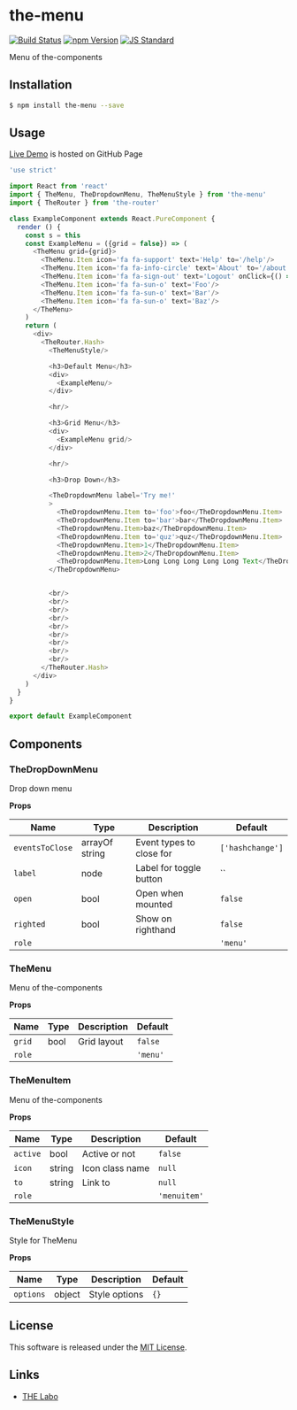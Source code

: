 the-menu
==========

<!---
This file is generated by ape-tmpl. Do not update manually.
--->

<!-- Badge Start -->
<a name="badges"></a>

[![Build Status][bd_travis_shield_url]][bd_travis_url]
[![npm Version][bd_npm_shield_url]][bd_npm_url]
[![JS Standard][bd_standard_shield_url]][bd_standard_url]

[bd_repo_url]: https://github.com/the-labo/the-menu
[bd_travis_url]: http://travis-ci.org/the-labo/the-menu
[bd_travis_shield_url]: http://img.shields.io/travis/the-labo/the-menu.svg?style=flat
[bd_travis_com_url]: http://travis-ci.com/the-labo/the-menu
[bd_travis_com_shield_url]: https://api.travis-ci.com/the-labo/the-menu.svg?token=
[bd_license_url]: https://github.com/the-labo/the-menu/blob/master/LICENSE
[bd_codeclimate_url]: http://codeclimate.com/github/the-labo/the-menu
[bd_codeclimate_shield_url]: http://img.shields.io/codeclimate/github/the-labo/the-menu.svg?style=flat
[bd_codeclimate_coverage_shield_url]: http://img.shields.io/codeclimate/coverage/github/the-labo/the-menu.svg?style=flat
[bd_gemnasium_url]: https://gemnasium.com/the-labo/the-menu
[bd_gemnasium_shield_url]: https://gemnasium.com/the-labo/the-menu.svg
[bd_npm_url]: http://www.npmjs.org/package/the-menu
[bd_npm_shield_url]: http://img.shields.io/npm/v/the-menu.svg?style=flat
[bd_standard_url]: http://standardjs.com/
[bd_standard_shield_url]: https://img.shields.io/badge/code%20style-standard-brightgreen.svg

<!-- Badge End -->


<!-- Description Start -->
<a name="description"></a>

Menu of the-components

<!-- Description End -->


<!-- Overview Start -->
<a name="overview"></a>



<!-- Overview End -->


<!-- Sections Start -->
<a name="sections"></a>

<!-- Section from "doc/guides/01.Installation.md.hbs" Start -->

<a name="section-doc-guides-01-installation-md"></a>

Installation
-----

```bash
$ npm install the-menu --save
```


<!-- Section from "doc/guides/01.Installation.md.hbs" End -->

<!-- Section from "doc/guides/02.Usage.md.hbs" Start -->

<a name="section-doc-guides-02-usage-md"></a>

Usage
---------

[Live Demo](https://the-labo.github.io/the-menu/doc/demo/index.html#/) is hosted on GitHub Page

```javascript
'use strict'

import React from 'react'
import { TheMenu, TheDropdownMenu, TheMenuStyle } from 'the-menu'
import { TheRouter } from 'the-router'

class ExampleComponent extends React.PureComponent {
  render () {
    const s = this
    const ExampleMenu = ({grid = false}) => (
      <TheMenu grid={grid}>
        <TheMenu.Item icon='fa fa-support' text='Help' to='/help'/>
        <TheMenu.Item icon='fa fa-info-circle' text='About' to='/about'/>
        <TheMenu.Item icon='fa fa-sign-out' text='Logout' onClick={() => console.log('logout!')}/>
        <TheMenu.Item icon='fa fa-sun-o' text='Foo'/>
        <TheMenu.Item icon='fa fa-sun-o' text='Bar'/>
        <TheMenu.Item icon='fa fa-sun-o' text='Baz'/>
      </TheMenu>
    )
    return (
      <div>
        <TheRouter.Hash>
          <TheMenuStyle/>

          <h3>Default Menu</h3>
          <div>
            <ExampleMenu/>
          </div>

          <hr/>

          <h3>Grid Menu</h3>
          <div>
            <ExampleMenu grid/>
          </div>

          <hr/>

          <h3>Drop Down</h3>

          <TheDropdownMenu label='Try me!'
          >
            <TheDropdownMenu.Item to='foo'>foo</TheDropdownMenu.Item>
            <TheDropdownMenu.Item to='bar'>bar</TheDropdownMenu.Item>
            <TheDropdownMenu.Item>baz</TheDropdownMenu.Item>
            <TheDropdownMenu.Item to='quz'>quz</TheDropdownMenu.Item>
            <TheDropdownMenu.Item>1</TheDropdownMenu.Item>
            <TheDropdownMenu.Item>2</TheDropdownMenu.Item>
            <TheDropdownMenu.Item>Long Long Long Long Long Text</TheDropdownMenu.Item>
          </TheDropdownMenu>


          <br/>
          <br/>
          <br/>
          <br/>
          <br/>
          <br/>
          <br/>
          <br/>
          <br/>
        </TheRouter.Hash>
      </div>
    )
  }
}

export default ExampleComponent

```


<!-- Section from "doc/guides/02.Usage.md.hbs" End -->

<!-- Section from "doc/guides/03.Components.md.hbs" Start -->

<a name="section-doc-guides-03-components-md"></a>

Components
-----------

### TheDropDownMenu

Drop down menu

**Props**

| Name | Type | Description | Default |
| --- | --- | ---- | ---- |
| `eventsToClose` | arrayOf string | Event types to close for | `['hashchange']` |
| `label` | node  | Label for toggle button | `` |
| `open` | bool  | Open  when mounted | `false` |
| `righted` | bool  | Show on righthand | `false` |
| `role` |   |  | `'menu'` |

### TheMenu

Menu of the-components

**Props**

| Name | Type | Description | Default |
| --- | --- | ---- | ---- |
| `grid` | bool  | Grid layout | `false` |
| `role` |   |  | `'menu'` |

### TheMenuItem

Menu of the-components

**Props**

| Name | Type | Description | Default |
| --- | --- | ---- | ---- |
| `active` | bool  | Active or not | `false` |
| `icon` | string  | Icon class name | `null` |
| `to` | string  | Link to | `null` |
| `role` |   |  | `'menuitem'` |

### TheMenuStyle

Style for TheMenu

**Props**

| Name | Type | Description | Default |
| --- | --- | ---- | ---- |
| `options` | object  | Style options | `{}` |



<!-- Section from "doc/guides/03.Components.md.hbs" End -->


<!-- Sections Start -->


<!-- LICENSE Start -->
<a name="license"></a>

License
-------
This software is released under the [MIT License](https://github.com/the-labo/the-menu/blob/master/LICENSE).

<!-- LICENSE End -->


<!-- Links Start -->
<a name="links"></a>

Links
------

+ [THE Labo][t_h_e_labo_url]

[t_h_e_labo_url]: https://github.com/the-labo

<!-- Links End -->

